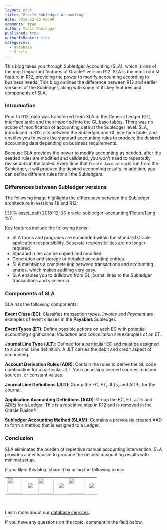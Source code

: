 ```yaml
---
layout: post
title: "Oracle Subledger Accounting"
date: 2018-12-03 00:00
comments: true
author: Vinit Bhatnagar
published: true
authorIsRacker: true
categories:
  - database
  - Oracle
---
```


This blog takes you through Subledger Accounting (SLA), which is one of the most
important features of Oracle&reg; version R12. SLA is the most robust feature in
R12, providing the power to modify accounting according to business needs. This
blog outlines the difference between R12 and earlier versions of the Subledger,
along with some of its key features and components of SLA.

<!-- more -->

### Introduction

Prior to R12, data was transferred from SLA to the General Ledger (GL) interface
table and then imported into the GL base tables. There was no scope of
modification of accounting data at the Subledger level. SLA, introduced
in R12, sits between the Subledger and GL interface table, and enables you to
tweak the standard accounting rules to produce the desired accounting data
depending on business requirements.

Because SLA provides the power to modify accounting as needed, after the seeded
rules are modified and validated, you won't need to repeatedly revise data in
the tables. Every time that `Create Accounting` is run from the Subledger, it
will produce the desired accounting results. In addition, you can define
different rules for all the Subledgers.

### Differences between Subledger versions

The following image highlights the differences between the Subledger
architecture in versions 11i and R12:

![]({% asset_path 2018-12-03-oracle-subledger-accounting/Picture1.png %})

Key features include the following items:

-	SLA forms and programs are embedded within the standard Oracle application
   responsibility. Separate responsibilities are no longer required.
-	Standard rules can be copied and modified.
-	Generation and storage of detailed accounting entries.
-	SLA maintains a complete link between transactions and accounting entries,
   which makes auditing very easy.
-	SLA enables you to drilldown from GL journal lines to the Subledger
   transactions and vice versa.

### Components of SLA

SLA has the following components:

**Event Class (EC)**: Classifies transaction types. *Invoice* and *Payment* are
examples of event classes in the **Payables** Subledger.

**Event Types (ET)**: Define possible actions on each EC with potential
accounting significance. *Validation* and *cancellation* are examples of an ET.

**Journal Line Type (JLT)**: Defined for a particular EC and must be assigned
to a Journal Line definition. A JLT carries the debit and credit aspect of
accounting.

**Account Derivation Rules (ADR)**: Contain the rules to derive the GL code
combination for a particular JLT. You can assign seeded sources, custom sources,
or constant values.

**Journal Line Definitions (JLD)**: Group the EC, ET, JLTs, and ADRs for the
Journal.

**Application Accounting Definitions (AAD)**: Group the EC, ET, JLTs and ADRs
for a Ledger. This is a repetitive step in R12 and is removed in the Oracle
Fusion&reg;.

**Subledger Accounting Method (SLAM)**: Contains a previously created AAD to
form a method that is assigned to a Ledger.

### Conclusion

SLA eliminates the burden of repetitive manual accounting intervention. SLA
provides a mechanism to produce the desired accounting results with minimal
setup.

<table>
  <tr>If you liked this blog, share it by using the following icons:</tr>
  <tr>
   <td>
       <img src="{% asset_path line-tile.png %}" width=50 >
    </td>
    <td>
      <a href="https://twitter.com/home?status=https%3A//developer.rackspace.com/blog/oracle-subledger-accounting/">
        <img src="{% asset_path shareT.png %}">
      </a>
    </td>
    <td>
       <img src="{% asset_path line-tile.png %}" width=50 >
    </td>
    <td>
      <a href="https://www.facebook.com/sharer/sharer.php?u=https%3A//developer.rackspace.com/blog/oracle-subledger-accounting/">
        <img src="{% asset_path shareFB.png %}">
      </a>
    </td>
    <td>
       <img src="{% asset_path line-tile.png %}" width=50 >
    </td>
    <td>
      <a href="https://www.linkedin.com/shareArticle?mini=true&url=https%3A//developer.rackspace.com/blog/oracle-subledger-accounting&summary=&source=">
        <img src="{% asset_path shareL.png %}">
      </a>
    </td>
  </tr>
</table>

</br>

Learn more about our [database services](https://www.rackspace.com/dba-services).

If you have any questions on the topic, comment in the field below.

